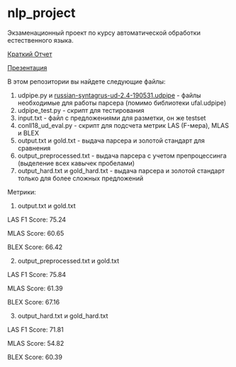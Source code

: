 # nlp_project
Экзаменационный проект по курсу автоматической обработки естественного языка.


[Краткий Отчет](https://docs.google.com/document/d/1jZ8E6HFWZidTLh2Z_70svKKH_F-r_SqsVvZLyJgc-88/edit?usp=sharing)

[Презентация](https://docs.google.com/presentation/d/1Djw1Sg8QhrgH5YEXnsr87Gv3Oxcr4Tsax28dFRbQonI/edit?usp=sharing)

В этом репозитории вы найдете следующие файлы:

1) udpipe.py и [russian-syntagrus-ud-2.4-190531.udpipe](https://lindat.mff.cuni.cz/repository/xmlui/bitstream/handle/11234/1-2998/russian-syntagrus-ud-2.4-190531.udpipe?sequence=74&isAllowed=y) - файлы необходимые для работы парсера (помимо библиотеки ufal.udpipe)
2) udpipe_test.py - скрипт для тестирования
3) input.txt - файл с предложениями для разметки, он же testset
4) conll18_ud_eval.py - скрипт для подсчета метрик LAS (F-мера), MLAS и BLEX
5) output.txt и gold.txt - выдача парсера и золотой стандарт для сравнения
6) output_preprocessed.txt - выдача парсера с учетом препроцессинга (выделение всех кавычек пробелами)
7) output_hard.txt и gold_hard.txt - выдача парсера и золотой стандарт только для более сложных предложений

Метрики:
1) output.txt и gold.txt 

LAS F1 Score: 75.24

MLAS Score: 60.65

BLEX Score: 66.42




2) output_preprocessed.txt и gold.txt 

LAS F1 Score: 75.84

MLAS Score: 61.39

BLEX Score: 67.16


3) output_hard.txt и gold_hard.txt

LAS F1 Score: 71.81

MLAS Score: 54.82

BLEX Score: 60.39

